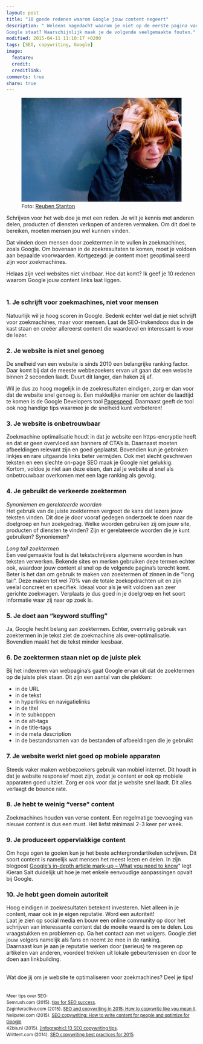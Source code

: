 ```yaml
---
layout: post
title: "10 goede redenen waarom Google jouw content negeert"
description: " Weleens nagedacht waarom je niet op de eerste pagina van
Google staat? Waarschijnlijk maak je de volgende veelgemaakte fouten."
modified: 2015-04-11 11:10:17 +0200
tags: [SEO, copywriting, Google]
image:
  feature: 
  credit: 
  creditlink: 
comments: true
share: true
---
```


<figure>
<img src="/images/seo-frustration.jpg" alt="Een lage ranking in Google
leidt tot frustratie.">
<figcaption>Foto: <a href="http://bit.ly/1z5IY2N">Reuben Stanton</a></figcaption>
</figure>

Schrijven voor het web doe je met een reden. Je wilt je kennis met
anderen delen, producten of diensten verkopen of anderen vermaken.
Om dit doel te bereiken, moeten mensen jou wel kunnen vinden.

Dat vinden doen mensen door zoektermen in te vullen in zoekmachines,
zoals Google. Om bovenaan in de zoekresultaten te komen, moet je voldoen aan
bepaalde voorwaarden. Kortgezegd: je content moet geoptimaliseerd zijn voor
zoekmachines.

Helaas zijn veel websites niet vindbaar. Hoe dat komt? Ik geef je 10 redenen
waarom Google jouw content links laat liggen.
<br><br>


<h3>1. Je schrijft voor zoekmachines, niet voor mensen</h3>
Natuurlijk wil je hoog scoren in Google. Bedenk echter wel dat je niet schrijft voor zoekmachines, maar voor mensen. Laat de SEO-trukendoos dus in de kast staan en  creëer allereerst content die waardevol en interessant is voor de lezer. 


<h3>2. Je website is niet snel genoeg</h3>
De snelheid van een website is sinds 2010 een belangrijke ranking factor. Daar komt bij dat de meeste webbezoekers ervan uit gaan dat een website binnen 2 seconden laadt. Duurt dit langer, dan haken zij af. 

Wil je dus zo hoog mogelijk in de zoekresultaten eindigen, zorg er dan
voor dat de website snel genoeg is. Een makkelijke manier om achter de
laadtijd te komen is de Google Developers tool <a href="https://developers.google.com/speed/pagespeed/insights/">Pagespeed</a>. Daarnaast geeft de tool ook nog handige tips waarmee je de snelheid kunt verbeteren!

<h3>3. Je website is onbetrouwbaar</h3>
Zoekmachine optimalisatie houdt in dat je website een https-encryptie heeft en dat er geen overvloed aan banners of CTA’s is. Daarnaast moeten afbeeldingen relevant zijn en goed geplaatst. Bovendien kun je gebroken linkjes en rare uitgaande links beter vermijden. Ook met slecht geschreven teksten en een slechte on-page SEO maak je Google niet gelukkig.<br>
Kortom, voldoe je niet aan deze eisen, dan zal je website al snel als onbetrouwbaar overkomen met een lage ranking als gevolg. 

<h3>4. Je gebruikt de verkeerde zoektermen</h3>

<em>Synoniemen en gerelateerde woorden</em><br>
Het gebruik van de juiste zoektermen vergroot de kans dat lezers jouw teksten vinden. Dit doe je door vooraf gedegen onderzoek te doen naar de doelgroep en hun zoekgedrag. Welke woorden gebruiken zij om jouw site, producten of diensten te vinden? Zijn er gerelateerde woorden die je kunt gebruiken? Synoniemen?

<em>Long tail zoektermen</em><br>
Een veelgemaakte fout is dat tekstschrijvers algemene woorden in hun teksten verwerken. Bekende sites en merken gebruiken deze termen echter ook, waardoor jouw content al snel op de volgende pagina’s terecht komt.  
Beter is het dan om gebruik te maken van zoektermen of zinnen in de “long tail”. Deze maken tot wel 70% van de totale zoekopdrachten uit en zijn veelal concreet en specifiek. Ideaal voor als je wilt voldoen aan zeer gerichte zoekvragen. Verplaats je dus goed in je doelgroep en het soort informatie waar zij naar op zoek is.

<h3>5. Je doet aan “keyword stuffing”</h3>
Ja, Google hecht belang aan zoektermen. Echter, overmatig gebruik van zoektermen in je tekst ziet de zoekmachine als over-optimalisatie. Bovendien maakt het de tekst minder leesbaar. 

<h3>6. De zoektermen staan niet op de juiste plek</h3>
Bij het indexeren van webpagina’s gaat Google ervan uit dat de zoektermen op de juiste plek staan. Dit zijn een aantal van die plekken:<br>
<ul>
<li>in de URL</li>
<li> in de tekst</li>
<li>in hyperlinks en navigatielinks</li>
<li>in de titel</li>
<li>in te subkoppen</li>
<li>in de alt-tags</li>
<li>in de title-tags</li>
<li>in de meta description</li>
<li>in de bestandsnamen van de bestanden of afbeeldingen die je gebruikt</li>
</ul>

<h3>7. Je website werkt niet goed op mobiele apparaten</h3>
Steeds vaker maken webbezoekers gebruik van mobiel internet. Dit houdt
in dat je website responsief moet zijn, zodat je content er ook op
mobiele apparaten goed uitziet. Zorg er ook voor dat je website snel
laadt. Dit alles verlaagt de bounce rate.

<h3>8. Je hebt te weinig “verse” content</h3>
Zoekmachines houden van verse content. Een regelmatige toevoeging van nieuwe content is dus een must. Het liefst minimaal 2-3 keer per week.

<h3>9. Je produceert oppervlakkige content</h3>
Om hoge ogen te gooien kun je het beste achtergrondartikelen
schrijven. Dit soort content is namelijk wat mensen het meest
lezen en delen. 
In zijn blogpost <a href="http://www.koozai.com/blog/content-marketing-seo/googles-in-depth-article-markup/">  Google’s in-depth article mark-up – What you need to
know</a>" legt Kieran Sait duidelijk uit 
hoe je met enkele eenvoudige aanpassingen opvalt bij Google.

<h3>10. Je hebt geen domein autoriteit</h3>
Hoog eindigen in zoekresultaten betekent investeren. Niet alleen in je content, maar ook in je eigen reputatie. Word een autoriteit!<br>
Laat je zien op social media en bouw een online community op door het schrijven van interessante content dat de moeite waard is om te delen. Los vraagstukken en problemen op. Ga het contact aan met volgers. Google ziet jouw volgers namelijk als fans en neemt ze mee in de ranking.<br>
Daarnaast kun je aan je reputatie werken door (serieus) te reageren op artikelen van anderen, voordeel trekken uit lokale gebeurtenissen en door te doen aan linkbuilding. 
<br><br>

Wat doe jij om je website te optimaliseren voor zoekmachines? Deel je tips!
<br><br>

<small>Meer tips over SEO:<br>
Semrush.com (2015). <a
href="http://www.semrush.com/blog/copywriting-tips-seo-success-semrushchat/Copywriting">
tips for SEO success</a>.<br>
Zaginteractive.com (2015). <a href="http://www.zaginteractive.com/about/blog/blog-post/the-z-drive/2015/01/28/seo-and-copywriting-in-2015-how-to-copywrite-like-you-mean-it">SEO and copywriting in 2015: How to
copywrite like you mean it</a>.<br>
Neilpatel.com (2015). <a href="http://neilpatel.com/2015/02/10/seo-copywriting-how-to-write-content-for-people-and-optimize-for-google-2/">SEO copywriting: How to write content for people
and optimize for Google</a>.<br>
42bis.nl (2015). <a href="http://www.42bis.nl/2015/01/infographic-13-seo-copywriting-tips-2/">[Infographic] 13 SEO copywriting tips</a>.<br>
Writtent.com (2014). <a href="http://writtent.com/blog/seo-copywriting-best-practices-2015/"> SEO copywriting best practices for 2015</a>.
